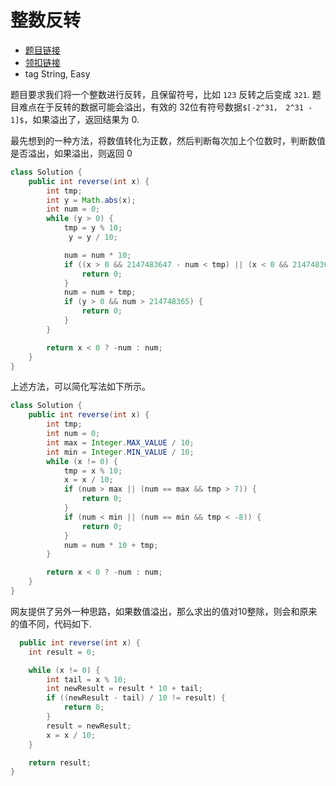 # 整数反转

- [题目链接](https://leetcode-.com/problems/reverse-integer/)
- [领扣链接](https://leetcode-cn.com/problems/reverse-integer/)
- tag String, Easy

题目要求我们将一个整数进行反转，且保留符号，比如 `123` 反转之后变成 `321`. 题目难点在于反转的数据可能会溢出，有效的 32位有符号数据`$[-2^31， 2^31 - 1]$`，如果溢出了，返回结果为 0.

最先想到的一种方法，将数值转化为正数，然后判断每次加上个位数时，判断数值是否溢出，如果溢出，则返回 0

```java
class Solution {
    public int reverse(int x) {
        int tmp;
        int y = Math.abs(x);
        int num = 0;
        while (y > 0) {
            tmp = y % 10;
             y = y / 10;

            num = num * 10;
            if ((x > 0 && 2147483647 - num < tmp) || (x < 0 && 2147483647 - num < tmp - 1)) {
                return 0;
            }
            num = num + tmp;
            if (y > 0 && num > 214748365) {
                return 0;
            }
        }

        return x < 0 ? -num : num;
    }
}
```

上述方法，可以简化写法如下所示。

```java
class Solution {
    public int reverse(int x) {
        int tmp;
        int num = 0;
        int max = Integer.MAX_VALUE / 10;
        int min = Integer.MIN_VALUE / 10;
        while (x != 0) {
            tmp = x % 10;
            x = x / 10;
            if (num > max || (num == max && tmp > 7)) {
                return 0;
            }
            if (num < min || (num == min && tmp < -8)) {
                return 0;
            }
            num = num * 10 + tmp;
        }

        return x < 0 ? -num : num;
    }
}
```

网友提供了另外一种思路，如果数值溢出，那么求出的值对10整除，则会和原来的值不同，代码如下.

```java
  public int reverse(int x) {
    int result = 0;

    while (x != 0) {
        int tail = x % 10;
        int newResult = result * 10 + tail;
        if ((newResult - tail) / 10 != result) {
            return 0;
        }
        result = newResult;
        x = x / 10;
    }

    return result;
}
```
